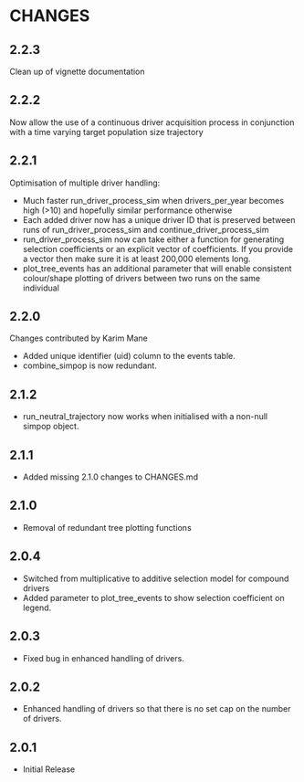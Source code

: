 # CHANGES
## 2.2.3
Clean up of vignette documentation
## 2.2.2
Now allow the use of a continuous driver acquisition process in conjunction with a time varying target population size trajectory
## 2.2.1
Optimisation of multiple driver handling: 
* Much faster run_driver_process_sim when drivers_per_year becomes high (>10)  and hopefully similar performance otherwise
* Each added driver now has a unique driver ID that is preserved between runs of run_driver_process_sim and continue_driver_process_sim
* run_driver_process_sim now can take either a function for generating selection coefficients or an explicit vector of coefficients.  If you provide a vector then make sure it is at least 200,000 elements long.
* plot_tree_events has an additional parameter that will enable consistent colour/shape plotting of drivers between two runs on the same individual

## 2.2.0

Changes contributed by Karim Mane

* Added unique identifier (uid) column to the events table. 
* combine_simpop is now redundant.

## 2.1.2

* run_neutral_trajectory now works when initialised with a non-null simpop object.

## 2.1.1

* Added missing 2.1.0  changes to CHANGES.md

## 2.1.0

* Removal of redundant tree plotting functions

## 2.0.4

* Switched from multiplicative to additive selection model for compound drivers
* Added parameter to plot_tree_events to show selection coefficient on legend.

## 2.0.3

* Fixed bug in enhanced handling of drivers.

## 2.0.2

* Enhanced handling of drivers so that there is no set cap on the number of drivers.

## 2.0.1

* Initial Release
